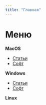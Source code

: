 ```yaml
---
title: "Главная"
---
```


# Меню

**MacOS** 
- [Статьи](MacOS/articles/)
- [Софт](MacOS/Soft/)

**Windows** 
- [Статьи](Windows/articles/)
- [Софт](Windows/soft/)

**Linux**